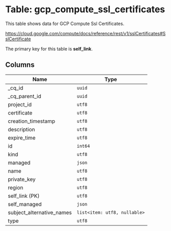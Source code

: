 # Table: gcp_compute_ssl_certificates

This table shows data for GCP Compute Ssl Certificates.

https://cloud.google.com/compute/docs/reference/rest/v1/sslCertificates#SslCertificate

The primary key for this table is **self_link**.

## Columns

| Name          | Type          |
| ------------- | ------------- |
|_cq_id|`uuid`|
|_cq_parent_id|`uuid`|
|project_id|`utf8`|
|certificate|`utf8`|
|creation_timestamp|`utf8`|
|description|`utf8`|
|expire_time|`utf8`|
|id|`int64`|
|kind|`utf8`|
|managed|`json`|
|name|`utf8`|
|private_key|`utf8`|
|region|`utf8`|
|self_link (PK)|`utf8`|
|self_managed|`json`|
|subject_alternative_names|`list<item: utf8, nullable>`|
|type|`utf8`|